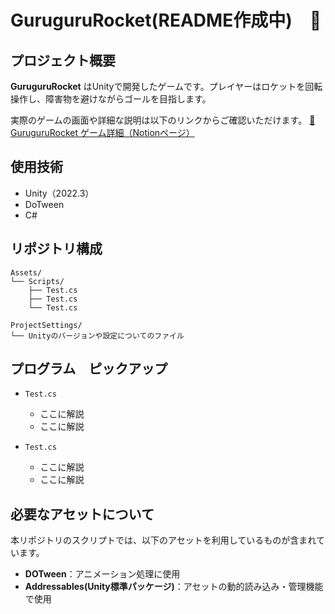 # GuruguruRocket(README作成中)　🚀

## プロジェクト概要
**GuruguruRocket** はUnityで開発したゲームです。プレイヤーはロケットを回転操作し、障害物を避けながらゴールを目指します。

実際のゲームの画面や詳細な説明は以下のリンクからご確認いただけます。
[🔗 GuruguruRocket ゲーム詳細（Notionページ）](https://picturesque-kayak-ac4.notion.site/195281634a1680678c77ceda4c0cddf1?pvs=4)

## 使用技術
- Unity（2022.3）
- DoTween
- C#

## リポジトリ構成
```
Assets/
└── Scripts/
    ├── Test.cs
    ├── Test.cs
    └── Test.cs

ProjectSettings/
└── Unityのバージョンや設定についてのファイル
```

## プログラム　ピックアップ
- `Test.cs`
  - ここに解説
  - ここに解説

- `Test.cs`
  - ここに解説
  - ここに解説

## 必要なアセットについて
本リポジトリのスクリプトでは、以下のアセットを利用しているものが含まれています。
- **DOTween**：アニメーション処理に使用
- **Addressables(Unity標準パッケージ)**：アセットの動的読み込み・管理機能で使用
